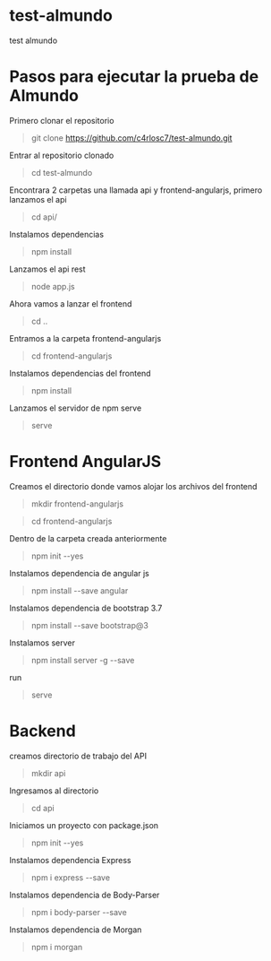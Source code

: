 # test-almundo
test almundo

# Pasos para ejecutar la prueba de Almundo
Primero clonar el repositorio
> git clone https://github.com/c4rlosc7/test-almundo.git

Entrar al repositorio clonado
> cd test-almundo

Encontrara 2 carpetas una llamada api y frontend-angularjs, primero lanzamos el api
> cd api/

Instalamos dependencias
> npm install

Lanzamos el api rest
> node app.js

Ahora vamos a lanzar el frontend 
> cd ..

Entramos a la carpeta frontend-angularjs
> cd frontend-angularjs

Instalamos dependencias del frontend
> npm install

Lanzamos el servidor de npm serve
> serve

# Frontend AngularJS
Creamos el directorio donde vamos alojar los archivos del frontend
> mkdir frontend-angularjs

> cd frontend-angularjs

Dentro de la carpeta creada anteriormente
> npm init --yes

Instalamos dependencia de angular js
> npm install --save angular

Instalamos dependencia de bootstrap 3.7
> npm install --save bootstrap@3

Instalamos server
> npm install server -g --save

run 
> serve


# Backend
creamos directorio de trabajo del API
> mkdir api

Ingresamos al directorio
> cd api

Iniciamos un proyecto con package.json
> npm init --yes

Instalamos dependencia Express
> npm i express --save

Instalamos dependencia de Body-Parser
> npm i body-parser --save

Instalamos dependencia de Morgan
> npm i morgan


